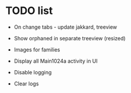 # TODO list

* On change tabs - update jakkard, treeview
  
* Show orphaned in separate treeview (resized)
 
* Images for families

* Display all Main1024a activity in UI
* Disable logging
* Clear logs